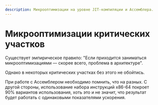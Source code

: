 ```yaml
---
description: Микрооптимизации на уровне JIT-компиляции и Ассемблера.
---
```


# Микрооптимизации критических участков

Существует эмпирическое правило: "Если приходится заниматься микрооптимизациями — скорее всего, проблема в архитектуре".

Однако в некоторых критических участках без этого не обойтись.

При работе с Ассемблером необходимо помнить, что на разных. С другой стороны, использование набора инструкций x86-64 покроет 90% вариантов использования, хоть это и не значит, что результат будет работать с одинаковыми показателями ускорения.

